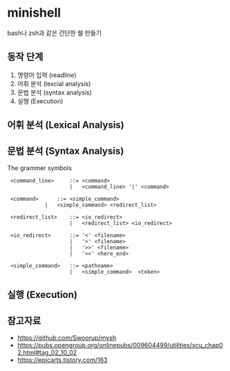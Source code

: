 # minishell

bash나 zsh과 같은 간단한 쉘 만들기

## 동작 단계

1. 명령어 입력 (readline)
2. 어휘 분석 (lexcial analysis)
3. 문법 분석 (syntax analysis)
4. 실행 (Execution)

## 어휘 분석 (Lexical Analysis)

## 문법 분석 (Syntax Analysis)

The grammer symbols
```
 <command_line>		::=	<command>
                 	|	<command_line> '|' <command>
 
 <command>		::=	<simple_command>
			|	<simple_command> <redirect_list>
 
 <redirect_list>	::=	<io_redirect>
                 	|	<redirect_list> <io_redirect>
 
 <io_redirect>		::=	'<' <filename>
                 	|	'>' <filename>
                 	|	'>>' <filename>
                 	|	'<<' <here_end>
                             
 <simple_command>	::=	<pathname>
                 	|	<simple_command>  <token>
```

## 실행 (Execution)

## 참고자료

- https://github.com/Swoorup/mysh
- https://pubs.opengroup.org/onlinepubs/009604499/utilities/xcu_chap02.html#tag_02_10_02
- https://epicarts.tistory.com/163
